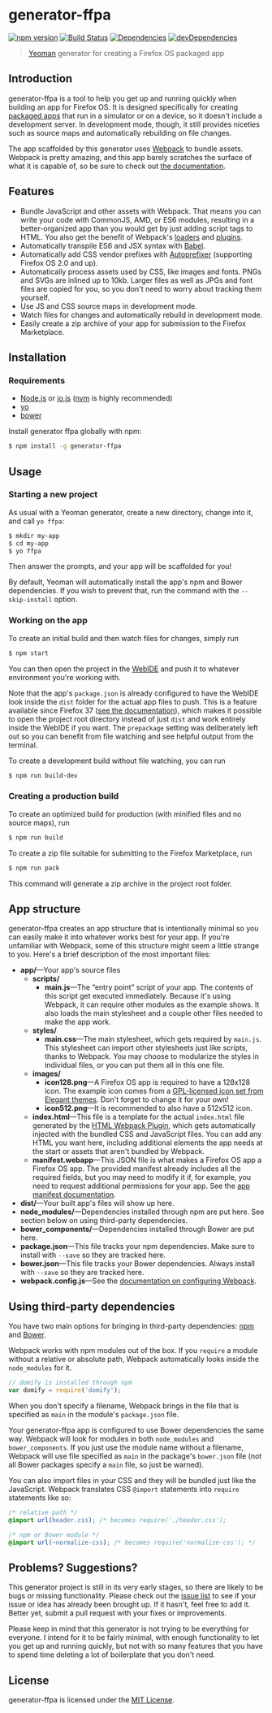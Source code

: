 # generator-ffpa

[![npm version](https://badge.fury.io/js/generator-ffpa.svg)](http://badge.fury.io/js/generator-ffpa)
[![Build Status](https://secure.travis-ci.org/garrettn/generator-ffpa.svg?branch=master)](http://travis-ci.org/garrettn/generator-ffpa)
[![Dependencies](https://david-dm.org/garrettn/generator-ffpa.svg?style=flat)](https://david-dm.org/garrettn/generator-ffpa)
[![devDependencies](https://david-dm.org/garrettn/generator-ffpa/dev-status.svg?style=flat)](https://david-dm.org/garrettn/generator-ffpa#info=devDependencies)

> [Yeoman](http://yeoman.io) generator for creating a Firefox OS packaged app 


## Introduction

generator-ffpa is a tool to help you get up and running quickly when building an app for Firefox OS. It is designed specifically for creating [packaged apps](https://developer.mozilla.org/en-US/Marketplace/Options/Packaged_apps) that run in a simulator or on a device, so it doesn't include a development server. In development mode, though, it still provides niceties such as source maps and automatically rebuilding on file changes.

The app scaffolded by this generator uses [Webpack](http://webpack.github.io) to bundle assets. Webpack is pretty amazing, and this app barely scratches the surface of what it is capable of, so be sure to check out [the documentation](http://webpack.github.io).

## Features

- Bundle JavaScript and other assets with Webpack. That means you can write your code with CommonJS, AMD, or ES6 modules, resulting in a better-organized app than you would get by just adding script tags to HTML. You also get the benefit of Webpack's [loaders](http://webpack.github.io/docs/list-of-loaders.html) and [plugins](http://webpack.github.io/docs/list-of-plugins.html).
- Automatically transpile ES6 and JSX syntax with [Babel](http://babeljs.io).
- Automatically add CSS vendor prefixes with [Autoprefixer](https://github.com/postcss/autoprefixer) (supporting Firefox OS 2.0 and up).
- Automatically process assets used by CSS, like images and fonts. PNGs and SVGs are inlined up to 10kb. Larger files as well as JPGs and font files are copied for you, so you don't need to worry about tracking them yourself.
- Use JS and CSS source maps in development mode.
- Watch files for changes and automatically rebuild in development mode.
- Easily create a zip archive of your app for submission to the Firefox Marketplace.

## Installation

### Requirements

- [Node.js](https://nodejs.org) or [io.js](https://iojs.org) ([nvm](https://github.com/creationix/nvm) is highly recommended)
- [yo](http://yeoman.io)
- [bower](http://bower.io)

Install generator ffpa globally with npm:

```sh
$ npm install -g generator-ffpa
```

## Usage

### Starting a new project

As usual with a Yeoman generator, create a new directory, change into it, and call `yo ffpa`:

```sh
$ mkdir my-app
$ cd my-app
$ yo ffpa
```

Then answer the prompts, and your app will be scaffolded for you!

By default, Yeoman will automatically install the app's npm and Bower dependencies. If you wish to prevent that, run the command with the `--skip-install` option.

### Working on the app

To create an initial build and then watch files for changes, simply run

```sh
$ npm start
```

You can then open the project in the [WebIDE](https://developer.mozilla.org/en-US/docs/Tools/WebIDE) and push it to whatever environment you're working with.

Note that the app's `package.json` is already configured to have the WebIDE look inside the `dist` folder for the actual app files to push. This is a feature available since Firefox 37 ([see the documentation](https://developer.mozilla.org/en-US/docs/Tools/WebIDE/Running_and_debugging_apps#Running_a_custom_build_step)), which makes it possible to open the project root directory instead of just `dist` and work entirely inside the WebIDE if you want. The `prepackage` setting was deliberately left out so you can benefit from file watching and see helpful output from the terminal.

To create a development build without file watching, you can run

```sh
$ npm run build-dev
```



### Creating a production build

To create an optimized build for production (with minified files and no source maps), run

```sh
$ npm run build
```

To create a zip file suitable for submitting to the Firefox Marketplace, run

```sh
$ npm run pack
```

This command will generate a zip archive in the project root folder.

## App structure

generator-ffpa creates an app structure that is intentionally minimal so you can easily make it into whatever works best for your app. If you're unfamiliar with Webpack, some of this structure might seem a little strange to you. Here's a brief description of the most important files:

- **app/**—Your app's source files
    - **scripts/**
        - **main.js**—The “entry point” script of your app. The contents of this script get executed immediately. Because it's using Webpack, it can require other modules as the example shows. It also loads the main stylesheet and a couple other files needed to make the app work.
    - **styles/**
        - **main.css**—The main stylesheet, which gets required by `main.js`. This stylesheet can import other stylesheets just like scripts, thanks to Webpack. You may choose to modularize the styles in individual files, or you can put them all in this one file.
    - **images/**
        - **icon128.png**—A Firefox OS app is required to have a 128x128 icon. The example icon comes from a [GPL-licensed icon set from Elegant themes](http://www.elegantthemes.com/blog/freebie-of-the-week/beautiful-flat-icons-for-free). Don't forget to change it for your own!
        - **icon512.png**—It is recommended to also have a 512x512 icon.
    - **index.html**—This file is a template for the actual `index.html` file generated by the [HTML Webpack Plugin](https://github.com/ampedandwired/html-webpack-plugin), which gets automatically injected with the bundled CSS and JavaScript files. You can add any HTML you want here, including additional elements the app needs at the start or assets that aren't bundled by Webpack.
    - **manifest.webapp**—This JSON file is what makes a Firefox OS app a Firefox OS app. The provided manifest already includes all the required fields, but you may need to modify it if, for example, you need to request additional permissions for your app. See the [app manifest documentation](https://developer.mozilla.org/en-US/Apps/Build/Manifest).
- **dist/**—Your built app's files will show up here.
- **node_modules/**—Dependencies installed through npm are put here. See section below on using third-party dependencies.
- **bower_components/**—Dependencies installed through Bower are put here.
- **package.json**—This file tracks your npm dependencies. Make sure to install with `--save` so they are tracked here.
- **bower.json**—This file tracks your Bower dependencies. Always install with `--save` so they are tracked here.
- **webpack.config.js**—See the [documentation on configuring Webpack](http://webpack.github.io/docs/configuration.html).

## Using third-party dependencies

You have two main options for bringing in third-party dependencies: [npm](https://www.npmjs.com) and [Bower](http://bower.io).

Webpack works with npm modules out of the box. If you `require` a module without a relative or absolute path, Webpack automatically looks inside the `node_modules` for it.

```js
// domify is installed through npm
var domify = require('domify');
```

When you don't specify a filename, Webpack brings in the file that is specified as `main` in the module's `package.json` file.

Your generator-ffpa app is configured to use Bower dependencies the same way. Webpack will look for modules in both `node_modules` and `bower_components`. If you just use the module name without a filename, Webpack will use file specified as `main` in the package's `bower.json` file (not all Bower packages specify a `main` file, so just be warned).

You can also import files in your CSS and they will be bundled just like the JavaScript. Webpack translates CSS `@import` statements into `require` statements like so:

```css
/* relative path */
@import url(header.css); /* becomes require('./header.css');

/* npm or Bower module */
@import url(~normalize-css); /* becomes require('normalize-css'); */
```

## Problems? Suggestions?

This generator project is still in its very early stages, so there are likely to be bugs or missing functionality. Please check out the [issue list](https://github.com/garrettn/generator-ffpa/issues) to see if your issue or idea has already been brought up. If it hasn't, feel free to add it. Better yet, submit a pull request with your fixes or improvements.

Please keep in mind that this generator is not trying to be everything for everyone. I intend for it to be fairly minimal, with enough functionality to let you get up and running quickly, but not with so many features that you have to spend time deleting a lot of boilerplate that you don't need.


## License

generator-ffpa is licensed under the [MIT License](LICENSE.txt).
